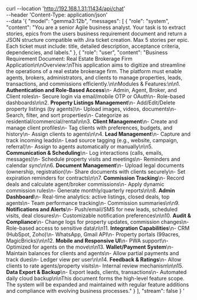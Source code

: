 curl --location 'http://192.168.1.31:11434/api/chat' \
--header 'Content-Type: application/json' \
--data '{
  "model": "gemma3:12b",
  "messages": [
    {
      "role": "system",
      "content": "You are a senior Agile business analyst. Your task is to extract stories, epics from the users business requirement document and return a JSON structure compatible with Jira ticket creation. Max 5 stories per epic. Each ticket must include: title, detailed description, acceptance criteria, dependencies, and labels."
    },
    {
      "role": "user",
      "content": "Business Requirement Document: Real Estate Brokerage Firm Application\n\nOverview:\nThis application aims to digitize and streamline the operations of a real estate brokerage firm. The platform must enable agents, brokers, administrators, and clients to manage properties, leads, transactions, and commissions efficiently.\n\nModules & Features:\n\n1. **Authentication and Role-Based Access**\n- Admin, Agent, Broker, and Client roles\n- Secure login via email/mobile OTP or OAuth\n- Role-based dashboards\n\n2. **Property Listings Management**\n- Add/Edit/Delete property listings (by agents)\n- Upload images, videos, documents\n- Search, filter, and sort properties\n- Categorize as residential/commercial/rental\n\n3. **Client Management**\n- Create and manage client profiles\n- Tag clients with preferences, budgets, and history\n- Assign clients to agents\n\n4. **Lead Management**\n- Capture and track incoming leads\n- Lead source tagging (e.g., website, campaign, referral)\n- Assign to agents automatically or manually\n\n5. **Communication & Scheduling**\n- Log interactions (calls, emails, messages)\n- Schedule property visits and meetings\n- Reminders and calendar sync\n\n6. **Document Management**\n- Upload legal documents (ownership, registration)\n- Share documents with clients securely\n- Set expiration reminders for contracts\n\n7. **Commission Tracking**\n- Record deals and calculate agent/broker commissions\n- Apply dynamic commission rules\n- Generate monthly/quarterly reports\n\n8. **Admin Dashboard**\n- Real-time analytics: active listings, closed deals, top agents\n- Team performance tracking\n- Commission summaries\n\n9. **Notifications and Alerts**\n- Push/email/SMS for new leads, scheduled visits, deal closures\n- Customizable notification preferences\n\n10. **Audit & Compliance**\n- Change logs for property updates, commission changes\n- Role-based access to sensitive data\n\n11. **Integration Capabilities**\n- CRM (HubSpot, Zoho)\n- WhatsApp, Gmail API\n- Property portals (99acres, MagicBricks)\n\n12. **Mobile and Responsive UI**\n- PWA support\n- Optimized for agents on the move\n\n13. **Wallet/Payment System**\n- Maintain balances for clients and agents\n- Allow partial payments and track dues\n- Ledger view per user\n\n14. **Feedback & Ratings**\n- Allow clients to rate agents/property visits\n- Internal review mechanism\n\n15. **Data Export & Backup**\n- Export leads, clients, transactions\n- Automated daily cloud backup\n\nThis document forms the high-level feature scope. The system will be expanded and maintained with regular feature additions and compliance with evolving business processes."
    }
  ],
  "stream": false
}
'
